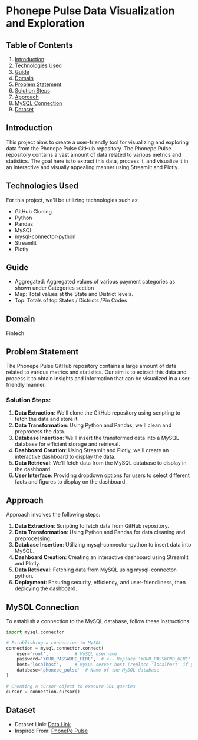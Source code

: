 # Phonepe Pulse Data Visualization and Exploration

## Table of Contents
1. [Introduction](#introduction)
2. [Technologies Used](#technologies-used)
3. [Guide](#guide)
4. [Domain](#domain)
5. [Problem Statement](#problem-statement)
6. [Solution Steps](#solution-steps)
7. [Approach](#approach)
8. [MySQL Connection](#mysql-connection)
9. [Dataset](#dataset)


## Introduction
This project aims to create a user-friendly tool for visualizing and exploring data from the Phonepe Pulse GitHub repository. The Phonepe Pulse repository contains a vast amount of data related to various metrics and statistics. The goal here is to extract this data, process it, and visualize it in an interactive and visually appealing manner using Streamlit and Plotly.

## Technologies Used
For this project, we'll be utilizing technologies such as:
- GitHub Cloning
- Python
- Pandas
- MySQL
- mysql-connector-python
- Streamlit
- Plotly
  
## Guide
- Aggregated: Aggregated values of various payment categories as shown under Categories section
- Map: Total values at the State and District levels.
- Top: Totals of top States / Districts /Pin Codes

## Domain
Fintech

## Problem Statement
The Phonepe Pulse GitHub repository contains a large amount of data related to various metrics and statistics. Our aim is to extract this data and process it to obtain insights and information that can be visualized in a user-friendly manner.

### Solution Steps:
1. **Data Extraction**: We'll clone the GitHub repository using scripting to fetch the data and store it.
2. **Data Transformation**: Using Python and Pandas, we'll clean and preprocess the data.
3. **Database Insertion**: We'll insert the transformed data into a MySQL database for efficient storage and retrieval.
4. **Dashboard Creation**: Using Streamlit and Plotly, we'll create an interactive dashboard to display the data.
5. **Data Retrieval**: We'll fetch data from the MySQL database to display in the dashboard.
6. **User Interface**: Providing dropdown options for users to select different facts and figures to display on the dashboard.

## Approach
Approach involves the following steps:

1. **Data Extraction**: Scripting to fetch data from GitHub repository.
2. **Data Transformation**: Using Python and Pandas for data cleaning and preprocessing.
3. **Database Insertion**: Utilizing mysql-connector-python to insert data into MySQL.
4. **Dashboard Creation**: Creating an interactive dashboard using Streamlit and Plotly.
5. **Data Retrieval**: Fetching data from MySQL using mysql-connector-python.
6. **Deployment**: Ensuring security, efficiency, and user-friendliness, then deploying the dashboard.


## MySQL Connection

To establish a connection to the MySQL database, follow these instructions:

```python
import mysql.connector

# Establishing a connection to MySQL
connection = mysql.connector.connect(
    user='root',          # MySQL username
    password='YOUR_PASSWORD_HERE',  # <-- Replace 'YOUR_PASSWORD_HERE' with your actual MySQL password
    host='localhost',     # MySQL server host (replace 'localhost' if your server is hosted elsewhere)
    database='phonepe_pulse'  # Name of the MySQL database
)

# Creating a cursor object to execute SQL queries
cursor = connection.cursor()

```
## Dataset
- Dataset Link: [Data Link](https://github.com/PhonePe/pulse)
- Inspired From: [PhonePe Pulse](https://www.phonepe.com/pulse/)
